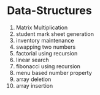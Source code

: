 # Data-Structures
1. Matrix Multiplication
2. student mark sheet generation
3. inventory maintenance
4. swapping two numbers
5. factorial using recursion
6. linear search
7. fibonacci using recursion
8. menu based number property
9. array deletion
10. array insertion
